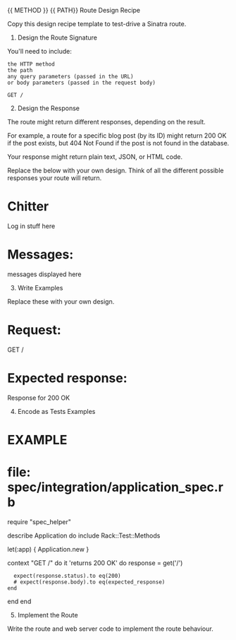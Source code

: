{{ METHOD }} {{ PATH}} Route Design Recipe

Copy this design recipe template to test-drive a Sinatra route.
1. Design the Route Signature

You'll need to include:

    the HTTP method
    the path
    any query parameters (passed in the URL)
    or body parameters (passed in the request body)

    GET /

2. Design the Response

The route might return different responses, depending on the result.

For example, a route for a specific blog post (by its ID) might return 200 OK if the post exists, but 404 Not Found if the post is not found in the database.

Your response might return plain text, JSON, or HTML code.

Replace the below with your own design. Think of all the different possible responses your route will return.

<!-- EXAMPLE -->
<!-- Response when the post is found: 200 OK -->

<html>
  <head></head>
  <body>
    <h1>Chitter</h1>
    <div>Log in stuff here</div>
    <div></div>
    <h1>Messages:</h1>
    <div>messages displayed here</div>
  </body>
</html>


3. Write Examples

Replace these with your own design.

# Request:

GET /

# Expected response:

Response for 200 OK

4. Encode as Tests Examples

# EXAMPLE
# file: spec/integration/application_spec.rb

require "spec_helper"

describe Application do
  include Rack::Test::Methods

  let(:app) { Application.new }

  context "GET /" do
    it 'returns 200 OK' do
      response = get('/')

      expect(response.status).to eq(200)
      # expect(response.body).to eq(expected_response)
    end
  end
end

5. Implement the Route

Write the route and web server code to implement the route behaviour.